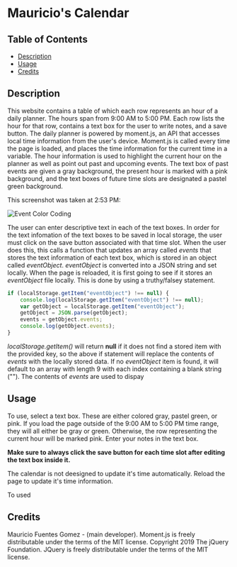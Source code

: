 # Mauricio's Calendar

## Table of Contents
* [Description](#description)
* [Usage](#usage)
* [Credits](#credits)

## Description

This website contains a table of which each row represents an hour of a daily planner. The hours span from 9:00 AM to 5:00 PM. Each row lists the hour for that row, contains a text box for the user to write notes, and a save button. The daily planner is powered by moment.js, an API that accesses local time information from the user's device. Moment.js is called every time the page is loaded, and places the time information for the current time in a variable. The hour information is used to highlight the current hour on the planner as well as point out past and upcoming events. The text box of past events are given a gray background, the present hour is marked with a pink background, and the text boxes of future time slots are designated a pastel green background.

This screenshot was taken at 2:53 PM:

![Event Color Coding](/Assets/event-color-coding.png)

The user can enter descriptive text in each of the text boxes. In order for the text infomation of the text boxes to be saved in local storage, the user must click on the save button associated with that time slot. When the user does this, this calls a function that updates an array called *events* that stores the text information of each text box, which is stored in an object called *eventObject*. *eventObject* is converted into a JSON string and set locally. When the page is reloaded, it is first going to see if it stores an *eventObject* file locally. This is done by using a truthy/falsey statement.
```javascript
if (localStorage.getItem("eventObject") !== null) {
    console.log(localStorage.getItem("eventObject") !== null);
    var getObject = localStorage.getItem("eventObject");
    getObject = JSON.parse(getObject);
    events = getObject.events;
    console.log(getObject.events);
}
```
*localStorage.getItem()* will return **null** if it does not find a stored item with the provided key, so the above if statement will replace the contents of *events* with the locally stored data. If no *eventObject* item is found, it will default to an array with length 9 with each index containing a blank string (""). The contents of *events* are used to dispay

## Usage

To use, select a text box. These are either colored gray, pastel green, or pink. If you load the page outside of the 9:00 AM to 5:00 PM time range, they will all either be gray or green. Otherwise, the row representing the current hour will be marked pink. Enter your notes in the text box. 

**Make sure to always click the save button for each time slot after editing the text box inside it.**

The calendar is not deesigned to update it's time automatically. Reload the page to update it's time information.

To used

## Credits
Mauricio Fuentes Gomez - (main developer).
Moment.js is freely distributable under the terms of the MIT license.
Copyright 2019 The jQuery Foundation. JQuery is freely distributable under the terms of the MIT license.